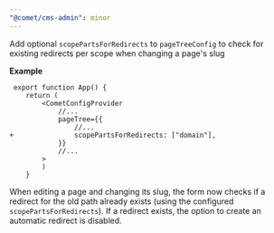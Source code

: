 ```yaml
---
"@comet/cms-admin": minor
---
```


Add optional `scopePartsForRedirects` to `pageTreeConfig` to check for existing redirects per scope when changing a page's slug

**Example**

```tsx
 export function App() {
    return (
        <CometConfigProvider
            //...
            pageTree={{
                //...
+               scopePartsForRedirects: ["domain"],
            }}
            //...
        >
        )
    }
```

When editing a page and changing its slug, the form now checks if a redirect for the old path already exists (using the configured `scopePartsForRedirects`). If a redirect exists, the option to create an automatic redirect is disabled.
